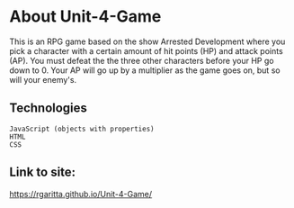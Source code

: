# About Unit-4-Game

This is an RPG game based on the show Arrested Development where you pick a character with a certain amount of hit points (HP) and attack points (AP). You must defeat the the three other characters before your HP go down to 0. Your AP will go up by a multiplier as the game goes on, but so will your enemy's. 

## Technologies

    JavaScript (objects with properties)
    HTML
    CSS

## Link to site:

https://rgaritta.github.io/Unit-4-Game/
